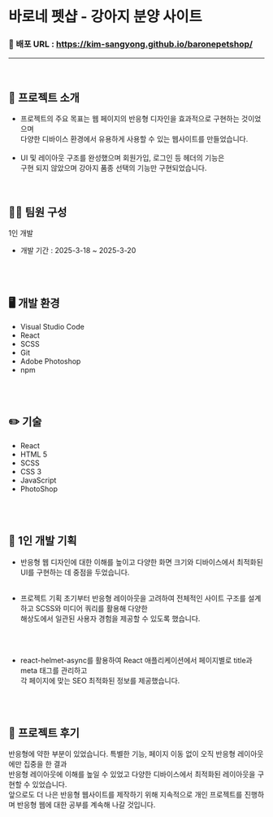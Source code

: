 # 바로네 펫샵 - 강아지 분양 사이트

### 📎 배포 URL : https://kim-sangyong.github.io/baronepetshop/
---
<br />

## 📝 프로젝트 소개
- 프로젝트의 주요 목표는 웹 페이지의 반응형 디자인을 효과적으로 구현하는 것이었으며<br /> 
  다양한 디바이스 환경에서 유용하게 사용할 수 있는 웹사이트를 만들었습니다. <br />
  <br />
- UI 및 레이아웃 구조를 완성했으며 회원가입, 로그인 등 헤더의 기능은 <br />
   구현 되지 않았으며 강아지 품종 선택의 기능만 구현되었습니다. <br />
<br />

## 🙎‍♂️ 팀원 구성
1인 개발
- 개발 기간 : 2025-3-18 ~ 2025-3-20 
<br />
<br />

## 🖥️ 개발 환경
- Visual Studio Code
- React
- SCSS
- Git
- Adobe Photoshop
- npm 
<br />
<br />

## ✏️ 기술
- React
- HTML 5
- SCSS
- CSS 3
- JavaScript
- PhotoShop
<br />
<br />

## 📌 1인 개발 기획
- 반응형 웹 디자인에 대한 이해를 높이고 다양한 화면 크기와 디바이스에서 최적화된 UI를 구현하는 데 중점을 두었습니다.
  <br />
  <br />

- 프로젝트 기획 초기부터 반응형 레이아웃을 고려하여 전체적인 사이트 구조를 설계하고 SCSS와 미디어 쿼리를 활용해 
  다양한<br /> 해상도에서 일관된 사용자 경험을 제공할 수 있도록 했습니다.
<br />
<br />

- react-helmet-async를 활용하여 React 애플리케이션에서 페이지별로 title과 meta 태그를 관리하고<br /> 
  각 페이지에 맞는 SEO 최적화된 정보를 제공했습니다.
<br />
<br />

## 📢 프로젝트 후기
반응형에 약한 부분이 있었습니다. 특별한 기능, 페이지 이동 없이 오직 반응형 레이아웃에만 집중을 한 결과 <br />
반응형 레이아웃에 이해를 높일 수 있었고 다양한 디바이스에서 최적화된 레이아웃을 구현할 수 있었습니다. <br />
앞으로도 더 나은 반응형 웹사이트를 제작하기 위해 지속적으로 개인 프로젝트를 진행하며 반응형 웹에 대한 공부를 계속해 나갈 것입니다.